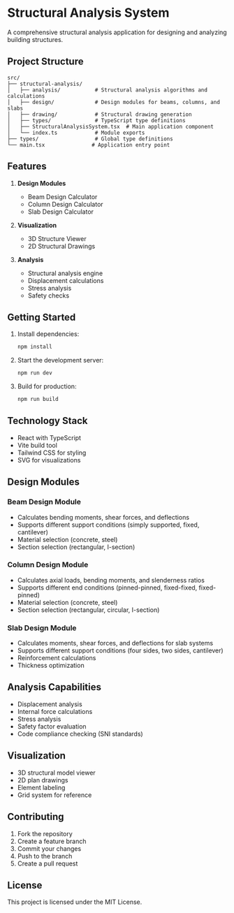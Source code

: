 # Structural Analysis System

A comprehensive structural analysis application for designing and analyzing building structures.

## Project Structure

```
src/
├── structural-analysis/
│   ├── analysis/           # Structural analysis algorithms and calculations
│   ├── design/             # Design modules for beams, columns, and slabs
│   ├── drawing/            # Structural drawing generation
│   ├── types/              # TypeScript type definitions
│   ├── StructuralAnalysisSystem.tsx  # Main application component
│   └── index.ts            # Module exports
├── types/                  # Global type definitions
└── main.tsx               # Application entry point
```

## Features

1. **Design Modules**
   - Beam Design Calculator
   - Column Design Calculator
   - Slab Design Calculator

2. **Visualization**
   - 3D Structure Viewer
   - 2D Structural Drawings

3. **Analysis**
   - Structural analysis engine
   - Displacement calculations
   - Stress analysis
   - Safety checks

## Getting Started

1. Install dependencies:
   ```bash
   npm install
   ```

2. Start the development server:
   ```bash
   npm run dev
   ```

3. Build for production:
   ```bash
   npm run build
   ```

## Technology Stack

- React with TypeScript
- Vite build tool
- Tailwind CSS for styling
- SVG for visualizations

## Design Modules

### Beam Design Module
- Calculates bending moments, shear forces, and deflections
- Supports different support conditions (simply supported, fixed, cantilever)
- Material selection (concrete, steel)
- Section selection (rectangular, I-section)

### Column Design Module
- Calculates axial loads, bending moments, and slenderness ratios
- Supports different end conditions (pinned-pinned, fixed-fixed, fixed-pinned)
- Material selection (concrete, steel)
- Section selection (rectangular, circular, I-section)

### Slab Design Module
- Calculates moments, shear forces, and deflections for slab systems
- Supports different support conditions (four sides, two sides, cantilever)
- Reinforcement calculations
- Thickness optimization

## Analysis Capabilities

- Displacement analysis
- Internal force calculations
- Stress analysis
- Safety factor evaluation
- Code compliance checking (SNI standards)

## Visualization

- 3D structural model viewer
- 2D plan drawings
- Element labeling
- Grid system for reference

## Contributing

1. Fork the repository
2. Create a feature branch
3. Commit your changes
4. Push to the branch
5. Create a pull request

## License

This project is licensed under the MIT License.